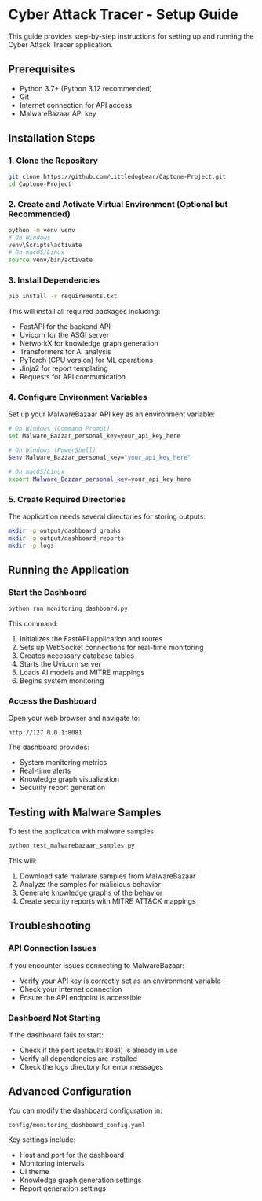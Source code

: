 # Cyber Attack Tracer - Setup Guide

This guide provides step-by-step instructions for setting up and running the Cyber Attack Tracer application.

## Prerequisites

- Python 3.7+ (Python 3.12 recommended)
- Git
- Internet connection for API access
- MalwareBazaar API key

## Installation Steps

### 1. Clone the Repository

```bash
git clone https://github.com/Littledogbear/Captone-Project.git
cd Captone-Project
```

### 2. Create and Activate Virtual Environment (Optional but Recommended)

```bash
python -m venv venv
# On Windows
venv\Scripts\activate
# On macOS/Linux
source venv/bin/activate
```

### 3. Install Dependencies

```bash
pip install -r requirements.txt
```

This will install all required packages including:
- FastAPI for the backend API
- Uvicorn for the ASGI server
- NetworkX for knowledge graph generation
- Transformers for AI analysis
- PyTorch (CPU version) for ML operations
- Jinja2 for report templating
- Requests for API communication

### 4. Configure Environment Variables

Set up your MalwareBazaar API key as an environment variable:

```bash
# On Windows (Command Prompt)
set Malware_Bazzar_personal_key=your_api_key_here

# On Windows (PowerShell)
$env:Malware_Bazzar_personal_key="your_api_key_here"

# On macOS/Linux
export Malware_Bazzar_personal_key=your_api_key_here
```

### 5. Create Required Directories

The application needs several directories for storing outputs:

```bash
mkdir -p output/dashboard_graphs
mkdir -p output/dashboard_reports
mkdir -p logs
```

## Running the Application

### Start the Dashboard

```bash
python run_monitoring_dashboard.py
```

This command:
1. Initializes the FastAPI application and routes
2. Sets up WebSocket connections for real-time monitoring
3. Creates necessary database tables
4. Starts the Uvicorn server
5. Loads AI models and MITRE mappings
6. Begins system monitoring

### Access the Dashboard

Open your web browser and navigate to:
```
http://127.0.0.1:8081
```

The dashboard provides:
- System monitoring metrics
- Real-time alerts
- Knowledge graph visualization
- Security report generation

## Testing with Malware Samples

To test the application with malware samples:

```bash
python test_malwarebazaar_samples.py
```

This will:
1. Download safe malware samples from MalwareBazaar
2. Analyze the samples for malicious behavior
3. Generate knowledge graphs of the behavior
4. Create security reports with MITRE ATT&CK mappings

## Troubleshooting

### API Connection Issues

If you encounter issues connecting to MalwareBazaar:
- Verify your API key is correctly set as an environment variable
- Check your internet connection
- Ensure the API endpoint is accessible

### Dashboard Not Starting

If the dashboard fails to start:
- Check if the port (default: 8081) is already in use
- Verify all dependencies are installed
- Check the logs directory for error messages

## Advanced Configuration

You can modify the dashboard configuration in:
```
config/monitoring_dashboard_config.yaml
```

Key settings include:
- Host and port for the dashboard
- Monitoring intervals
- UI theme
- Knowledge graph generation settings
- Report generation settings
